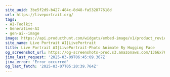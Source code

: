```yaml
---
site_uuid: 3be5f2d9-b427-484c-8d48-fa532877618d
url: https://liveportrait.org/
tags:
- AI-Toolkit
- Generative-AI
- gen-ai--image
image: https://api.producthunt.com/widgets/embed-image/v1/product_review.svg?product_id=592625&theme=light
site_name: Live Portrait AI|LivePortrait
title: Live Portrait AI|LivePortrait-Photo Animate By Hugging Face
og_screenshot_url: https://og-screenshots-prod.s3.amazonaws.com/1366x768/80/false/79516e61c86cfb5cfccbe9ce4cf6a22f4c17a16ac1351b70f212dd4dde2aeeb6.jpeg
jina_last_request: '2025-03-09T06:45:09.367Z'
jina_error: 'Error occurred'
og_last_fetch: '2025-03-07T05:20:39.764Z'
---
```


